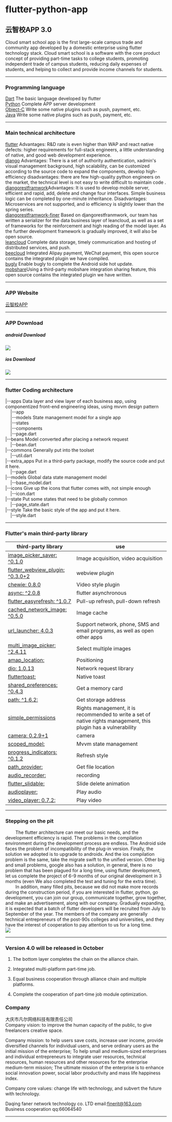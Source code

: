 # flutter-python-app
## 云智校APP 3.0
Cloud smart school app is the first large-scale campus trade and community app developed by a domestic enterprise using flutter technology stack. Cloud smart school is a software with the core product concept of providing part-time tasks to college students, promoting independent trade of campus students, reducing daily expenses of students, and helping to collect and provide income channels for students.

------------

### Programming language
[Dart](https://www.dartlang.org/dart-2 "Dart")	The basic language developed by flutter<br/>
[Python](https://www.python.org/downloads/release/python-366/ "Python")  Complete APP server development<br/>
[Object-C](https://developer.apple.com/documentation/objectivec "Object-C") Write some native plugins such as push, payment, etc.<br/>
[Java](https://www.oracle.com/java/ "Java") Write some native plugins such as push, payment, etc.<br/>

------------


### Main technical architecture
[flutter](https://docs.flutter.io/ "flutter") Advantages: R&D rate is even higher than WAP and react native defects: higher requirements for full-stack engineers, a little understanding of native, and good web development experience.<br/>
[django](https://www.djangoproject.com/ "django") Advantages: There is a set of authority authentication, xadmin's visual management background, high scalability, can be customized according to the source code to expand the components, develop high-efficiency disadvantages: there are few high-quality python engineers on the market, the technical level is not easy to write difficult to maintain code .<br/>
[djangorestframwork](https://www.django-rest-framework.org/ "djangorestframwork")Advantages: It is used to develop mobile server, efficient and rapid, add, delete and change four interfaces. Simple business logic can be completed by one-minute inheritance. Disadvantages: Microservices are not supported, and io efficiency is slightly lower than the spring series.<br/>
[djangorestframwork-finer]( "djangorestframwork-finer") Based on djangorestfranmwork, our team has written a serializer for the data business layer of leancloud, as well as a set of frameworks for the reinforcement and high reading of the model layer. As the further development framework is gradually improved, it will also be open source.<br/>
[leancloud](https://leancloud.cn "leancloud") Complete data storage, timely communication and hosting of distributed services, and push.<br/>
[beecloud](https://beecloud.cn/ "beecloud") Integrated Alipay payment, WeChat payment, this open source contains the integrated plugin we have compiled.<br/>
[bugly](https://bugly.qq.com/v2/ "bugly") Enable bugly to complete the Android side hot update.<br/>
[mobshare](http://www.mob.com/ "mobshare")Using a third-party mobshare integration sharing feature, this open source contains the integrated plugin we have written.<br/>


------------

### APP Website
[云智校APP](https://app.finerit.com/ "云智校APP")

------------

### APP Download 
##### android Download
[![](https://github.com/Anjiefan/flutter_campus_social_app/blob/master/android.png?raw=true)](https://github.com/Anjiefan/flutter_campus_social_app/blob/master/android.png?raw=true)
##### ios Download
[![](https://github.com/Anjiefan/flutter_campus_social_app/blob/master/ios1.png?raw=true)](https://github.com/Anjiefan/flutter_campus_social_app/blob/master/ios1.png?raw=true)



------------


### flutter Coding architecture
|--apps Data layer and view layer of each business app, using componentized front-end engineering ideas, using mvvm design pattern<br/>
&nbsp;&nbsp;&nbsp;&nbsp;|--app<br/>
&nbsp;&nbsp;&nbsp;&nbsp;|--models State management model for a single app<br/>
&nbsp;&nbsp;&nbsp;&nbsp;|--states<br/>
&nbsp;&nbsp;&nbsp;&nbsp;|--components<br/>
&nbsp;&nbsp;&nbsp;&nbsp;|--page.dart<br/>
|--beans Model converted after placing a network request<br/>
&nbsp;&nbsp;&nbsp;&nbsp;|--bean.dart<br/>
|--commons Generally put into the toolset<br/>
&nbsp;&nbsp;&nbsp;&nbsp;|--util.dart<br/>
|--extra_apps Put in a third-party package, modify the source code and put it here.<br/>
&nbsp;&nbsp;&nbsp;&nbsp;|--page.dart<br/>
|--models Global data state management model<br/>
&nbsp;&nbsp;&nbsp;&nbsp;|--base_model.dart<br/>
|--icons Give up the icons that flutter comes with, not simple enough<br/>
&nbsp;&nbsp;&nbsp;&nbsp;|--icon.dart<br/>
|--state Put some states that need to be globally common<br/>
&nbsp;&nbsp;&nbsp;&nbsp;|--page_state.dart<br/>
|--style Take the basic style of the app and put it here.<br/>
&nbsp;&nbsp;&nbsp;&nbsp;|--style.dart<br/>

------------


### Flutter's main third-party library


| third-party library | use |
|--------|-----|
|[image_picker_saver: ^0.1.0](https://pub.dartlang.org/packages/image_picker_saver)| Image acquisition, video acquisition |
|  [flutter_webview_plugin: ^0.3.0+2 ](https://pub.dartlang.org/packages/flutter_webview_plugin) | webview plugin|
|[ chewie: 0.8.0  ](https://pub.dartlang.org/packages/chewie)| Video style plugin |
|  [  async: ^2.0.8](https://pub.dartlang.org/packages/async) |flutter asynchronous |
|[  flutter_easyrefresh: ^1.0.7 ](https://pub.dartlang.org/packages/flutter_easyrefresh)| Pull-up refresh, pull-down refresh|
|[ cached_network_image: ^0.5.0  ](https://pub.dartlang.org/packages/cached_network_image)|Image cache |
| [url_launcher: 4.0.3   ](https://pub.dartlang.org/packages/url_launcher#-readme-tab-) | Support network, phone, SMS and email programs, as well as open other apps|
| [  multi_image_picker: ^2.4.11 ](https://pub.dartlang.org/packages/multi_image_picker) | Select multiple images|
| [ amap_location:  ](https://pub.dartlang.org/packages/amap_location)|Positioning
|[   dio: 1.0.13 ](https://pub.dartlang.org/packages/dio) | Network request library |
| [   fluttertoast:  ](https://pub.dartlang.org/packages/fluttertoast)|Native toast|
|[   shared_preferences: ^0.4.3 ](https://pub.dartlang.org/packages/shared_preferences) | Get a memory card |
|  [   path: ^1.6.2:  ](https://pub.dartlang.org/packages/path)| Get storage address|
| [  simple_permissions ](https://pub.dartlang.org/packages/simple_permissions)|Rights management, it is recommended to write a set of native rights management, this plugin has a vulnerability
|[   camera: 0.2.9+1 ](https://pub.dartlang.org/packages/camera)|camera
| [  scoped_model: ](https://pub.dartlang.org/packages/scoped_model) | Mvvm state management 
|[  progress_indicators: ^0.1.2 ](https://pub.dartlang.org/packages/progress_indicators)|Refresh style
|[  path_provider: ](https://pub.dartlang.org/packages/path_provider) | Get file location
|[  audio_recorder: ](https://pub.dartlang.org/packages/audio_recorder)|recording
|[  flutter_slidable: ](https://pub.dartlang.org/packages/flutter_slidable)|Slide delete animation
|[  audioplayer: ](https://pub.dartlang.org/packages/audioplayer)|Play audio
| [   video_player: 0.7.2: ](https://pub.dartlang.org/packages/video_player)|Play video



------------


### Stepping on the pit
&nbsp;&nbsp;&nbsp;&nbsp;&nbsp;&nbsp;&nbsp;&nbsp;The flutter architecture can meet our basic needs, and the development efficiency is rapid. The problems in the compilation environment during the development process are endless. The Android side faces the problem of incompatibility of the plug-in version. Finally, the solution we adopted is to upgrade to androidx. And the ios compilation problem is the same, take the migrate swift to the unified version. Other big and small problems, google also has a solution, in general, there is no problem that has been plagued for a long time, using flutter development, let us complete the project of 6-9 months of our original development in 3 months (even We also completed the test and tuning for the extra time).
<br/>
&nbsp;&nbsp;&nbsp;&nbsp;&nbsp;&nbsp;&nbsp;&nbsp;In addition, many filled pits, because we did not make more records during the construction period, if you are interested in flutter, python, go development, you can join our group, communicate together, grow together, and make an advertisement, along with our company. Gradually expanding, it is expected that a batch of flutter developers will be recruited from July to September of the year. The members of the company are generally technical entrepreneurs of the post-90s colleges and universities, and they have the interest of cooperation to pay attention to us for a long time.<br/>
[![](https://github.com/Anjiefan/flutter_campus_social_app/blob/master/qqqun.jpg?raw=true)](https://github.com/Anjiefan/flutter_campus_social_app/blob/master/qqqun.jpg?raw=true)

------------
### Version 4.0 will be released in October
1. The bottom layer completes the chain on the alliance chain.

2. Integrated multi-platform part-time job.

3. Equal business cooperation through alliance chain and multiple platforms.

4. Complete the cooperation of part-time job module optimization.


### Company
大庆市凡尔网络科技有限责任公司<br/>
Company vision: to improve the human capacity of the public, to give freelancers creative space.

Company mission: to help users save costs, increase user income, provide diversified channels for individual users, and serve ordinary users as the initial mission of the enterprise; To help small and medium-sized enterprises and individual entrepreneurs to integrate user resources, technical resources, human resources and other resources for the enterprise medium-term mission; The ultimate mission of the enterprise is to enhance social innovation power, social labor productivity and mass life happiness index.

Company core values: change life with technology, and subvert the future with technology.

Daqing faner network technology co. LTD
email:finerit@163.com<br/>
Business cooperation qq:66064540<br/>

------------
